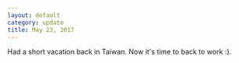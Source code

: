 ```yaml
---
layout: default
category: update
title: May 23, 2017 
---
```

Had a short vacation back in Taiwan. Now it's time to back to work :).
